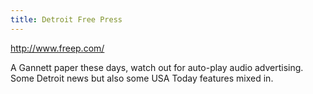 ```yaml
---
title: Detroit Free Press
---
```

http://www.freep.com/

A Gannett paper these days, watch out for auto-play audio 
advertising. Some Detroit news but also some USA Today
features mixed in.
